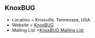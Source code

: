 ## KnoxBUG
+ Location = Knoxville, Tennessee, USA
+ Website = [KnoxBUG](https://knoxbug.org)
+ Mailing List =[KnoxBUG Mailing List](https://knoxbug.org/content/mailing-list)
